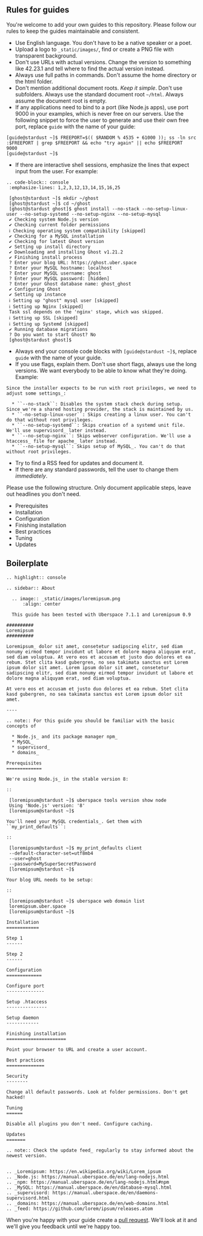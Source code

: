 ## Rules for guides

You're welcome to add your own guides to this repository. Please follow our rules to keep the guides maintainable and consistent.

 * Use English language. You don't have to be a native speaker or a poet.
 * Upload a logo to `_static/images/`, find or create a PNG file with transparent background.
 * Don't use URLs with actual versions. Change the version to something like 42.23.1 and tell where to find the actual version instead.
 * Always use full paths in commands. Don't assume the home directory or the html folder.
 * Don't mention additional document roots. *Keep it simple*. Don't use subfolders. Always use the standard document root `~/html`. Always assume the document root is empty.
 * If any applications need to bind to a port (like Node.js apps), use port 9000 in your examples, which is never free on our servers. Use the following snippet to force the user to generate and use their own free port, replace `guide` with the name of your guide: 

```
[guide@stardust ~]$ FREEPORT=$(( $RANDOM % 4535 + 61000 )); ss -ln src :$FREEPORT | grep $FREEPORT && echo "try again" || echo $FREEPORT
9000
[guide@stardust ~]$
```

 * If there are interactive shell sessions, emphasize the lines that expect input from the user. For example:

```
.. code-block:: console
 :emphasize-lines: 1,2,3,12,13,14,15,16,25

 [ghost@stardust ~]$ mkdir ~/ghost
 [ghost@stardust ~]$ cd ~/ghost
 [ghost@stardust ghost]$ ghost install --no-stack --no-setup-linux-user --no-setup-systemd --no-setup-nginx --no-setup-mysql
 ✔ Checking system Node.js version
 ✔ Checking current folder permissions
 ℹ Checking operating system compatibility [skipped]
 ✔ Checking for a MySQL installation
 ✔ Checking for latest Ghost version
 ✔ Setting up install directory
 ✔ Downloading and installing Ghost v1.21.2
 ✔ Finishing install process
 ? Enter your blog URL: https://ghost.uber.space
 ? Enter your MySQL hostname: localhost
 ? Enter your MySQL username: ghost
 ? Enter your MySQL password: [hidden]
 ? Enter your Ghost database name: ghost_ghost
 ✔ Configuring Ghost
 ✔ Setting up instance
 ℹ Setting up "ghost" mysql user [skipped]
 ℹ Setting up Nginx [skipped]
 Task ssl depends on the 'nginx' stage, which was skipped.
 ℹ Setting up SSL [skipped]
 ℹ Setting up Systemd [skipped]
 ✔ Running database migrations
 ? Do you want to start Ghost? No
 [ghost@stardust ghost]$ 
 ```

 * Always end your console code blocks with `[guide@stardust ~]$`, replace `guide` with the name of your guide.
 * If you use flags, explain them. Don't use short flags, always use the long versions. We want everybody to be able to know what they're doing. Example:

```
Since the installer expects to be run with root privileges, we need to adjust some settings_:

  * ``--no-stack``: Disables the system stack check during setup. Since we're a shared hosting provider, the stack is maintained by us.
  * ``-no-setup-linux-user``: Skips creating a linux user. You can't do that without root privileges.
  * ``--no-setup-systemd``: Skips creation of a systemd unit file. We'll use supervisord_ later instead.
  * ``--no-setup-nginx``: Skips webserver configuration. We'll use a htaccess_ file for apache_ later instead.
  * ``--no-setup-mysql``: Skips setup of MySQL_. You can't do that without root privileges.
```

 * Try to find a RSS feed for updates and document it.
 * If there are any standard passwords, tell the user to change them *immediately*.

Please use the following structure. Only document applicable steps, leave out headlines you don't need.

 * Prerequisites
 * Installation
 * Configuration
 * Finishing installation
 * Best practices
 * Tuning
 * Updates

## Boilerplate

```
.. highlight:: console

.. sidebar:: About
  
  .. image:: _static/images/loremipsum.png 
      :align: center

  This guide has been tested with Uberspace 7.1.1 and Loremipsum 0.9

##########
Loremipsum
##########

Loremipsum_ dolor sit amet, consetetur sadipscing elitr, sed diam nonumy eirmod tempor invidunt ut labore et dolore magna aliquyam erat, sed diam voluptua. At vero eos et accusam et justo duo dolores et ea rebum. Stet clita kasd gubergren, no sea takimata sanctus est Lorem ipsum dolor sit amet. Lorem ipsum dolor sit amet, consetetur sadipscing elitr, sed diam nonumy eirmod tempor invidunt ut labore et dolore magna aliquyam erat, sed diam voluptua. 

At vero eos et accusam et justo duo dolores et ea rebum. Stet clita kasd gubergren, no sea takimata sanctus est Lorem ipsum dolor sit amet.

----

.. note:: For this guide you should be familiar with the basic concepts of 

  * Node.js_ and its package manager npm_ 
  * MySQL_ 
  * supervisord_
  * domains_

Prerequisites
=============

We're using Node.js_ in the stable version 8:

::

 [loremipsum@stardust ~]$ uberspace tools version show node
 Using 'Node.js' version: '8'
 [loremipsum@stardust ~]$ 

You'll need your MySQL credentials_. Get them with ``my_print_defaults``:

::

 [loremipsum@stardust ~]$ my_print_defaults client
 --default-character-set=utf8mb4
 --user=ghost
 --password=MySuperSecretPassword
 [loremipsum@stardust ~]$ 

Your blog URL needs to be setup:

::

 [loremipsum@stardust ~]$ uberspace web domain list
 loremipsum.uber.space
 [loremipsum@stardust ~]$ 

Installation
============

Step 1
------

Step 2
------

Configuration
=============

Configure port
--------------

Setup .htaccess
---------------

Setup daemon
------------

Finishing installation
======================

Point your browser to URL and create a user account.

Best practices
==============

Security
--------

Change all default passwords. Look at folder permissions. Don't get hacked!

Tuning
======

Disable all plugins you don't need. Configure caching.

Updates
=======

.. note:: Check the update feed_ regularly to stay informed about the newest version.


.. _Loremipsum: https://en.wikipedia.org/wiki/Lorem_ipsum
.. _Node.js: https://manual.uberspace.de/en/lang-nodejs.html
.. _npm: https://manual.uberspace.de/en/lang-nodejs.html#npm
.. _MySQL: https://manual.uberspace.de/en/database-mysql.html
.. _supervisord: https://manual.uberspace.de/en/daemons-supervisord.html
.. _domains: https://manual.uberspace.de/en/web-domains.html
.. _feed: https://github.com/lorem/ipsum/releases.atom

```

When you're happy with your guide create a [pull request](https://github.com/Uberspace/lab/compare). We'll look at it and we'll give you feedback until we're happy too.

